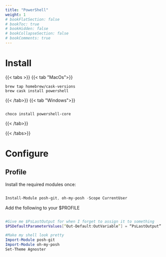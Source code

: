 ```yaml
---
title: "PowerShell"
weight: 1
# bookFlatSection: false
# bookToc: true
# bookHidden: false
# bookCollapseSection: false
# bookComments: true
---
```


# Install

{{< tabs >}}
{{< tab "MacOs">}}

```shell
brew tap homebrew/cask-versions
brew cask install powershell
```

{{< /tab>}}
{{< tab "Windows">}}

```shell

choco install powershell-core

```

{{< /tab>}}

{{< /tabs>}}

# Configure

## Profile

Install the required modules once: 

```powershell

Install-Module posh-git, oh-my-posh -Scope CurrentUser

```

Add the following to your $PROFILE

```powershell

#Give me $PsLastOutput for when I forget to assign it to something
$PSDefaultParameterValues[“Out-Default:OutVariable”] = “PsLastOutput”

#Make my shell look pretty
Import-Module posh-git 
Import-Module oh-my-posh
Set-Theme Agnoster

```

